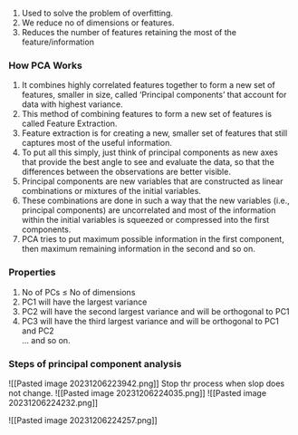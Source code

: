 1. Used to solve the problem of overfitting.
2. We reduce no of dimensions or features.
3. Reduces the number of features retaining the most of the feature/information

### How PCA Works
1. It combines highly correlated features together to form a new set of features, smaller in size, called ‘Principal components’ that account for data with highest variance.
2. This method of combining features to form a new set of features is called Feature Extraction.
3. Feature extraction is for creating a new, smaller set of features that still captures most  of the useful information.
4. To put all this simply, just think of principal components as new axes that provide the best angle to see and evaluate the data, so that the differences between the observations are better visible.
5. Principal components are new variables that are constructed as linear combinations or mixtures of the initial variables.
6. These combinations are done in such a way that the new variables (i.e., principal components) are uncorrelated and most of the information within the initial variables is squeezed or compressed into the first components.
7. PCA tries to put maximum possible information in the first component, then maximum remaining information in the second and so on.
### Properties
1. No of PCs ≤ No of dimensions  
2. PC1 will have the largest variance  
3. PC2 will have the second largest variance and will be orthogonal to PC1  
4. PC3 will have the third largest variance and will be orthogonal to PC1 and PC2  
... and so on.

### Steps of principal component analysis

![[Pasted image 20231206223942.png]]
Stop thr process when slop does not change.
![[Pasted image 20231206224035.png]]
![[Pasted image 20231206224232.png]]

![[Pasted image 20231206224257.png]]




